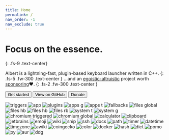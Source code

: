 ```yaml
---
title: Home
permalink: /
nav_order: -1
nav_exclude: true
---
```


# Focus on the essence.
{: .fs-9 .text-center}

Albert is a lightning-fast, plugin-based keyboard launcher written in C++.
{: .fs-5 .fw-300 .text-center }
…and an [egoistic-altruistic](https://www.youtube.com/watch?v=rvskMHn0sqQ) project worth [sponsoring](/donation)❤️. 
{: .fs-2 .fw-300 .text-center }

<div class="text-center">
    <a href="/gettingstarted"><button type="button" name="button" class="btn btn-primary">Get started</button></a>
    <a href="{{site.repository}}"><button type="button" name="button" class="btn ml-2">View on GitHub</button></a>
    <a href="/donation"><button type="button" name="button" class="btn btn-yellow ml-2">Donate</button></a>
</div>

<!--{: .text-center }-->

![triggers](https://uc8c104d8abbb46fcfa9c166c550.previews.dropboxusercontent.com/p/thumb/ACkMoWORB-rcyAsSoylZWC3bPTcuEjh0qQq6Sjp2VAzmEYFY_WdKDT4YQsGarkJvz-AsC5Oc5C8jKs3X9qAkfhZ_8PWJnwENUReMwkuhGrrBNNIceGzlUMKt_w9JLxXxj0_iPrDCbZNL2SDGeZ98gKNrfopn-djKDr4w3maGxvKS8iAqeWiM4J2I17StH0m-QBDJCST4ETjr1xS0y5k5FneQNWATLEm-mRU_s60e1vQcdy5CKLkr4UM2EJG6v7Ywp_9qSALiXN9Vdf8HxufgSSlERGOPvq68W_qxJNhsKG8C6sr1azrubUlU5-jcKJDz6noK1Kue5xn6u52lGZW4Ma0R0SMP09SLIbP7M_ls3rAhsveZq6PLFwwdKOMBaoQP640/p.png)
![app](https://ucf7d22beacbf742b624dad959d0.previews.dropboxusercontent.com/p/thumb/AClIHhF-Pc9o3TaB8fS_T54v5fIsa0RUWMZ27J_hma934ceZSObJ_aLwtwn34LqmqrATyX8glwWJVxu8ufI7OGQqyRqPstaQI9chzoS9tTYI3lhD-IKaN0CKjW_QWyjlixSfxUNBfcwbS3fk0vn2DubMcHeckyeKmwiQY0BqDi3l4oKXBdHUn34tDXaLLoKm6icQCqAM1Lu0L6OLkq4E7xKd5UIfY01CZ0dzidUKkHPNyIjPdlTnK-VpESr3NI5Yo0EQtUDUlCHM0C6uYKNCuWe-L38jw_2X_y_tldiohBbQFBjg1POcYAbh02D8AGPrrmOdtmADSF9RULpGF15wBKWQMKr-qxFnRcQ8dzg2lVdmBxNlANwM0p-3Qz6DlPZ8nHw0Gdt-_r_Woqu8nCXTMuRM/p.png)
![plugins](https://uccc4b4571a107f03d9c41f582a0.previews.dropboxusercontent.com/p/thumb/ACkpdRY67HKgjBEgNuQ5NTKvO4Xt3jJUMKBuJngAxnOgizo8-UOhkb3PdnPTNP_COfloWKq-JrDHUPjcD2FdZStXlskOdIX7N6e0T171aIqRWShZM-omhfGpD2MoCDPs4uvSlTDdKUxi7LW0LA80DZ3q-UOP_9mnk3FEw8IVGG_oMN3S9-TIeXJby-pEXIyIOjNRVbdvVpxtGnPqe5NPLdT1bh1OkMLazHOBQX1pWS1bFvRiaY_7zO6i0sHvcQ9LjusYxOY0NCE9DALQCOL5i009BOx4z0z4j8RMd-yq1CDOSU9KXNdj5mSkFduj82aZdZIlqQH6OS1jrUo1rbKbzgpDFy4BTgQjXrbIF7rzm5mAWekm5kLfbxsVb7LefNxJAd0/p.png?is_prewarmed=true)
![apps g](https://uc4633565d2c91ba3f11cd467c2c.previews.dropboxusercontent.com/p/thumb/ACn24lmn7AG0ElLvQSupWD6aH4kc1t9VZYJMYE2YGQ4hia-BTQ3HG3fl0JXvXVUucyghVqiafy_pFSQMRNnQE_rUoRh2xSStsNgvmyd0R5Rs6mSCcsE4SSeGsbym7M7LOKatNhrz86z8m9GFOJ5V5mUhFERwVbpky67kH_GgxW1uR1IL1FL61o9QYnn_x3Q-zfJXgFhsuOVTzTDb72auTvYItYKSJQZdVehiW5Gp_ReRIN00l1oHprG7d6r3gRTraVe5gMz4ZbZ45xk83_l96tAhWcLXuC1qG7JGjPFw11ZGnz2OK4ffwVXQ69S6RbRInpOf1ah3BET2W9V6U9QdaObSUFM6KooYn9ZE3IVdhU0jJ8T7p2qScwD63tzRJgtcrkDv2YJX0zIQpXiZ5n0IvOJ1/p.png?is_prewarmed=true)
![apps t](https://ucd92daf084cd2d17d237bf79dea.previews.dropboxusercontent.com/p/thumb/AClNt_bfViMr0C4R4aUaynpPqUZZR5byoo-MGaRI2tCtXIhsQHmBuYNm-ilLk-QI2nOIk6VX8rQQc20jrrhzu9c9m_ViSH-FcZGRFcc9s8795OTAaebc9cG8KfphSVN8jQS0bqWsN-M2PcvCT8PPknIanP5albV0q-QF6Oa2bdWKsikt_BRefNwcXCLygfsbgpCn3rAWsVH2PJnjc5m1e5DPZ7dkpbWsDa5bdV7cN_E8njjp-8U1Lrh3zj91VDYYPqK_nC2PGV7rDf_dnzBY86-zD2gHButesSLWL1sFlIgYvX5PzkFC_0FH3oG65JPH_3mvCrJC0bvGiwGTrW3gQ5W1D7yNDB5w4Seuwk49K2zuacq26C1VfOgP_swLASTwFtku-2lph-eJ6iycuEak6-MN/p.png?is_prewarmed=true)
![fallbacks](https://uc846806f615e7acd53cc8ddccdf.previews.dropboxusercontent.com/p/thumb/ACm9bow0egJ6brSHhRohMBzerHr7sc5KzIxwTBj_kfJq1-x18mURk4-E-5pq2IBhl4noxJEgRIXzIiENqhSiqnUoFhIUnu72cfngpCiQIkyENXQSQWEiTDdHMUZG8OmKYK74MNrIkSgQFej0iVt8zIGtN64SsNLP5jmXaZU52A-j0XraXkPYfVYRhtCrlFGYtJx8tXXW4QfrtlfU-rz9iFU0ax_m9Xchyp8vNDuV0OyoLcHwAEbTRyUi1N9IZGjXzr-lfE0SIBkh1oAvfM5tTPPtpvKWFeswFe72Y4lecxPW723EjzCS21hJxy6Ah0QcY_v6anrUBqtWkV41At_HdO5fJmvSry3V-iX5CcXXMQyDMFszE8t9L2xwMkzesuhXdXnkFbJ9wZ__RKj7z-kxEwMd/p.png?is_prewarmed=true)
![files global](https://uc28327d3e9909762258e38df602.previews.dropboxusercontent.com/p/thumb/ACnO-4VqIypH1l5lKdGjhaxJoRLMZJCsp5_FiMvdLz_W9tr-zFOxmfMFAsCC8S3NxCLTS80h2LGU7MyP-ydTPOz37R7MoGO3tukU2S2c9L0W-9mOCsFcyrWeneFItJRGSpcF3n_U6z1ouwcuTkLAPOLfRHrtg_NDr8QcsnS_RPpe6oe6WhSHHzvAE0_EowwFfuDNywHChFf6S78CTutDpMxPlOScBUXJoIxVg4xHUQtMizu3bSdD3vG8vXxNDUBG5-DcbGH9QC_KEMYnF0kR1yjfMVZYgIZ0ek73MRbJEWFZpCD_V6jFdpok971kWwU5va_OgaK4k6lBy1Xk-cpghMCbihlst8unwblxcfbElZIbbDKjHKF602V4IzCSr0sAdBiHnpl5aUsXJT_GJssA8ksp/p.png?is_prewarmed=true)
![files hb](https://uc283f7a9cead08ed8246011d700.previews.dropboxusercontent.com/p/thumb/ACnpkxIltyKMxJDWN38d4ka7_otPIZNdnE-Wipcn-SBiZ2A8wE4vEO2i9vZwYYTt1FzePwJX4vi07m7YvQZGmHlJbCLNPAENPWDGGZ1bdEYcjvqbRXk6COverEUqGvGJspqA6nvCkI1y0AR_E_dDx_c96N3xzr0UaMsVwU_PctRaJ4j64zhRzU-JyrWTT36SsJPW0yNl878sEqd_okdYcfpUQZvjsIf49NDT96sEJ5HUnjOuRWb2ppvszB0xOq6trs-VjaRy2im7-IyN-WwQaU1HPLb6buKTT_blhG00Zn0BwK1PuzQa65sdg7xWScoiP64lVgENl0RGQDgX9PkAZWcJWGvuKgfk3Q9ElPFLb572yl-zMo1afabBKQ4EtBKJ6kZt-9k8mtyGlMgkX_XAFpEh/p.png?is_prewarmed=true)
![files hb](https://uc8ee8ff63fed9ee141705c1ecd7.previews.dropboxusercontent.com/p/thumb/ACkGkEZNKH806D9bxULV99hNDNuzkMEdZMi_MfVUrKA0fJS-FKlnfwtOUKQFb7NC1l0w1SnVmYmYKkbOpI_Z-5OdsPa_uOp5G5xQ2sQTTMnLjSbRJbNRHf8ohpF0G2iLkyt67qHTBtGO-cLzGpANGaLceTFIS7Z-G3HX_tUhViUAew8dX9HL3MkNftZvsRG7z5k1J12WSht61E517YrgqBviiiVpfa4WPsVjGZpM-yc5qaXb25D7XsEWZd41SjLx8j5I1E2XzzGubatRUklyPH0Npz4YjVDyvvCuyLEQLmQHfqCRgfC6znTM6NDHhwGICV6EaxHBsa4PDqyFbSr-HNt1dzcrzMImX0EegoYC9FxbSfhNr-j5eLNYnhG4UXqCaRS3C6b-sIG2ywfbHHuehwB9/p.png?is_prewarmed=true)
![files rb](https://ucb2014d6eac62a4718ef078db30.previews.dropboxusercontent.com/p/thumb/AClmBkLgL2b8kE7_3CCDOjIoIvKw4kvcNOP1cwSS9DxZziFUeUOZxBBmzDioD2X0G-YQUBJe8_YDkFKIcoRWBPoVMeMSR9bAdxXHcmfDkaHDvQihL_W2nau1gtgHYAyOamhcFjsLMWwvjjjDIZuma6w92RiLwJI1KkxUCnCvO8pbfWzjQQqk-FnNr_YCmUbZ3bcLwxoVeeNucxuZPEpLlYySp89ZU9hHwXcHLZWOmErfZ1jZHWiuuotgzji6_OcVh_FbasBr9f2h_AtwPqcNkSJTiA1Aqgs_F0YV0Zrjbba4-cgUI_HymO02-Ps_q0OVq2cUyfvw_CC78vyu5EKloOVbP660JK4m0v3oxLJnfHrMtCudb_56uy8OoJHuSwnXHGW-M-a-teoGPRXc9vt4DF8D/p.png?is_prewarmed=true)
![system t](https://uc399f894e72ba4b0a9ad23bc303.previews.dropboxusercontent.com/p/thumb/ACk4ChBzdwervbwWlq23VkkDpLg-ESS-zJ3zQGBVwCIQlSgaRbCRIjiY0eMo_qMpbkHcjq6D9uo60qQG6PELdLoC9HZYvfk0O5PcPdsEGo4I-MK5YNrnOI2Hb4aA5kkISA5bI8Cwo2EbUtFb3GYS_xVgXknUvXNIhSGFcUtTjrlsGSRO5Jl6fDor3UcWpJ0aCEXX3-gNTuYqVxL0uZeIZdFsFbU5o4TfwDnmlprbewU_O-klBVjx-8VtLtFDBsCAH5DaJ4-OAFfEAlzs2CnqeqXmsQE5E3kmi4FO9SuIc0_z0uZ6Y39oW5abf26uFBS9RrhoKOV659-vmCCb87Tf0N5DSOmVMgV3rSl7TCdCH19dgqyPzkf9CbBixo2ThzoMLzCJIrCwaU_KyjoD45XVSshF/p.png?is_prewarmed=true)
![system g](https://uca937fdc1c228d9c32dfedaf33a.previews.dropboxusercontent.com/p/thumb/ACnNeNd6EsfQFgHenFecvF365sTsw7_czVrU7zjRsrMyCd2YR1IZ2ErwOPNG2RkiWdkhubDtQPWkaZILfE0nGrNvfUAedrxYq74993zK1ov1m_1XG84YJVlD-cktgyYH-IbRMnTYtMJyOHEyy8YRQcKDQeJYi2ARCxeWfKDWGsPrNNQJC1DT1lcEH7_sX_-OWqM0oIuCMvC4wupch5OhUOZWSHyI7AXes8NLknoYdAkbEwdt1Q8lzp2G9poly6c4lHZjRVJRiuVwlnjsviWNYSNXhAJlugv4OPVtTOCDty3QkVZcukaHl3qM0Ul1w-NvbjlTPpLG-DFXE7Hw5NXTPSJJCwepXLX4BxDSI--B23E2k9t88c576Ho5AiMcgNpKCHShJ_cqkT_a_jPxb_4Fk-iC/p.png?is_prewarmed=true)
![chromium triggered](https://d4.alternativeto.net/E9kjwEUh7E5lBNKtzABqqpZ_dzQrdc6bY9Wy2uO3-tk/rs:fit:2400:2400:0/g:ce:0:0/YWJzOi8vZGlzdC9zL2FsYmVydF83Nzk5MzFfZnVsbC5wbmc.jpg)
![chromium global](https://d4.alternativeto.net/Rk7WxyCkhnk14gVHij07Vys9AdSZ_TkVifkBCfq2yCk/rs:fit:2400:2400:0/g:ce:0:0/YWJzOi8vZGlzdC9zL2FsYmVydF8yOTA4ODRfZnVsbC5wbmc.jpg)
![calculator](https://d4.alternativeto.net/EdhmF1brJJI4cwMfP7XyB2Vli37kXU2tZO_OrLFGvqw/rs:fit:2400:2400:0/g:ce:0:0/YWJzOi8vZGlzdC9zL2FsYmVydF8xMTk5MDNfZnVsbC5wbmc.jpg)
![clipboard](https://d4.alternativeto.net/JKeI1xpvzgFqXKXYxr4MyfItCo22FZTH01yau1-frKM/rs:fit:2400:2400:0/g:ce:0:0/YWJzOi8vZGlzdC9zL2FsYmVydF8yMDU2NjJfZnVsbC5wbmc.jpg)
![jetbrains](https://d4.alternativeto.net/mCn-tnenAadm51iKhEG9NhhRsN6Z0kzJFyrlQcEekLI/rs:fit:2400:2400:0/g:ce:0:0/YWJzOi8vZGlzdC9zL2FsYmVydF84NDU5MTlfZnVsbC5wbmc.jpg)
![emoji](https://uc7449bbe71de2e60067fb2584a4.previews.dropboxusercontent.com/p/thumb/ACm-Yy3pfmvc3vdInNjR9tP6Vuu2EKY99MNPdEd4xbDpWRAUTZC1khUWTW79KNMi8v6M3lX7-dzBczuug2qVhm4BE7b3YIXiONFkyJFkd9r2hSl2RVaHc20R_Sjz8Sxq9eluBFg-f0QC5hj7u6LzjwJ2_AuDNgdsLdkgsXcDqK13ggURRnAJu1SYuwLbWVLTSl4etiGIm_g-tirw3EWaiDCKHR26ABwNXu0f94aeb5Ddw-SEfwPlC3zY2TgQ0UjsQ-5_CxLQZnq2MPFPO0EfYAAmy_0c8vnupV-4lYz5O7MrXykupdSXhzTLVSsmjemBO7j1AvsD-OTv0rJiTSuZA82-7OLnwIUnAMHOkkxFv9RD_wyfuHwXCTaWRSkwHyNS7zbAHn1SNCbDUFPPSHrZrl_B/p.png?is_prewarmed=true)
![wiki](https://uc8f8bfb7a9842a4d5b300d305d5.previews.dropboxusercontent.com/p/thumb/ACkJ9hhgm5YNJgCn-dC7kBfLMxudHL4XsESxdt91mGI2sRO3hyBZqNqF-85ElO07IvQLA55n860-1o-L83EVzNtm4fSBMTtY3c7xDb6dzVkeoxwYoFrk6FhJQJrn-_XdUU86ljDD4uOt7UxneRC6mQotDtZsbo4iWWCue7YJ35kY38voLejQVmigFuusB7pkAcL5eYKnyOeXohRv88DlsSeCXDrtkf3tNt-vMhpMfmz157eLhztraK0mtMIt4Kv4q_9wG_rFbOm5DBa3R58zXqRDcxKAfV8qocYJC1evcQ7D7aoe-pkKzsJWlbcIcYLB2ZrU6uRcKc9holopVcv4b7B3hpar6y-3T1FKvRwRbFTRjmRXTb66kpPhtzxNUceqUMy4x4I1GYGED0CUbPCIRGTL/p.png?is_prewarmed=true)
![snip](https://ucfe3b4827625ad7f9ab3ef43452.previews.dropboxusercontent.com/p/thumb/ACkBEIpMnb0E8OewYElD-IQWLhvjvfIhihBUMUU8ecD6wJpXUurXInvFfy-iAZcr-CElRCqBgJyhxFgdxm2YPSgodQkorPtg_DlEE1javaAzy2qjLL617_P4q-_jI4vyatSSBY-NgsBK6U8MK5Hz504ZXFr35cRYGUiiE_cDAt3SU6dold3VQo1dPWCdZn9uC_y9jexjzaQtwBT8NRT8CEpaZ951pMHrSPJEuK7BiabTUqtnIIEI-V-d0ozvKsf2u32pfjHt10AkfeodfTGEhOeQoml-Jg_7MbIYNjAg1HKB-bwHieRpXdUhW_EUOZVzY7rCydzkZWP4v2h6gM5EOqXRqQYH4d3hSCw0UHroi6Kfwh3_AF8zKMKoYBw-URvZGi1KcEyC9yIvmJNJMP2SYQfv/p.png?is_prewarmed=true)
![ssh](https://uc9c4c2f797ee1fedd482878a603.previews.dropboxusercontent.com/p/thumb/ACnhGTdUYD1xQhIEr24EW_qwUEjYpGc9RVf46dvfn_KWfz7s_3ughynJJwqQh3vI8MG_kWRXwY2nivUZgyYMzJn2eWUadAE45v55w9N1FvyMGzxiKPQDuD6SiGMXRZ0Rfi-MuKGmgG4Hzllyi7llQKkRqB9b1R62Jx6vKij7d34xuxBLIQFwxVflQ-gtZVlsQxIzT0hs5OfkpGYDbITb5FSwXD73raSwZ1a_WltlUah6yE76F41rrmULqTaUZQRFixbKlpxZjpVMIaQCOdi6SGjhBcV8oq-Ji1iWTM-KdFi9p22Qs9HJCo9MLWMal6xRrLgMeyHioYsqmOWpLaJL-UaoVCk8C7_rlY3aQ2ecp3_jZnyjivQbjCyF6IsrLlk0QInaXZIekqjsQnUR_abJvKzo/p.png?is_prewarmed=true)
![docs](https://uc3fb6e5ea1488435e545df6fdb2.previews.dropboxusercontent.com/p/thumb/ACl-RKGc2ZEVBr8f2B6q6rpwLpEc217pZlvB_NLPtNXzmyRtodEpFl3fbUO9tpkbv9QpUtbw3qJ-ewSPrqJWnxDJ7kKg-VElQZHG7F_G6bRJtwKZc_ZwyK_XpP2LgCOA6UHuU2L0K1XBpNRbYEzC-J0KuR5ihrBcNpVNu5DB9yvwlprTnpuMiN9mAjQEBL99iq6GaREJHT3goKJxUNY3ZMLY0JBaDhbgGcUv-vYoDuKKmt6_SfrUnmprEMNtrVy3TSkOPXS-wj7XqSKcx1RDqIf4qkmwCfOpaqCD3VELZ0Q36-KGXmk42CWp8HxqMTAA_loYV9E0eaQhzGdS5fC09ylwfO60rPyT8epz-098mCT2LZDurK7334mcbO1n2hsiz6E/p.png)
![path](https://uce8008c1f4c401a0e78ad8fa588.previews.dropboxusercontent.com/p/thumb/ACktxRwjKmxabO7R5FUymBTE2Ovn3xGeLfplwyuBpG70mhHRPgDPVWieP6U5sSLhdau-20wxpCgRLlZ171e_kt5153Wkugm9oQX6XKnPNEvKpsgCH6IAASp_Gm0HIeRC6afdTdQ4nap7gPB9ZvMTuDOAf_oV0CF5ADgUHptYHXK8dX9l62oqnV4c0SknjONhyzq3tHswU020o4T5n_rcanWB1eWJl_6WUnHT_9K3Erjhmu9PWBQTcOtrqUmodwIYZ1jf2omCttJDv1M7n8_pow4ccF_HcNGeP4SCbcBpipXiB8IjctL4vIhnlODKCQ3O2ISpzxtyhBLZDKdoM2HeQwqSdjig1-OdunCTTBU3sutv-L3MfwOYlg_GZ6Rmiug903RJMgStHdApXuBrVX1GncSN/p.png?is_prewarmed=true)
![timer](https://ucd86fae7c04ba20915040c57d54.previews.dropboxusercontent.com/p/thumb/ACnj_hvZfXmDss3QP6lUjd5_MfwKHxFGezarkN_eZccHCgyOJ8VdN4f4P83s8iOqSilBwzLyj93iLyMbg7mYux-6fEV6D3ze0TgQd3bZGZiOs18DrJIZVHdz28bjzsygT46Jn-AmkEcayayC32PuMfDhU4_WFDahm6yD4_BXojQHqFTF6WMczMT5y74re2AANdQICUVTfUghTsWm0Av7S8AsjvadifK-qmZT-LU0t1ONGqyDIsyDhn_F1Ey46PNlgpTeWu5FhxInXMinZUezJnOJcUqrMbOAFMGiQOugmjvwKEapGbol6DClfOcgveSLYw1S4hIFGu5P-JXgyzd-WEQpPebKJq5Xxc1C5gWdjBdilJLl77uzz6umRH40SiHHjn1hwfY-FFlvTnWphgC81jp3/p.png?is_prewarmed=true)
![datetime](https://ucaeed3506500b1324479e7ce1d3.previews.dropboxusercontent.com/p/thumb/ACmcF1hQmHuE3F9_BmFfzG6vOa5qTWR68ESHWZHptNlxdiCVCbVHWcr3ixufPK4H4ThlxOV4JBtu3OAk18J5nq2uQED_73j5mOTZ_EltXyOpJy772A97pxygcOpmUsmj6p9amji0kQQVkCrsJIYNPWBEhHDyN-26M08blTmPAEHltLZ2A8Vy8OhDlc7ngd3wB4FWkI6MlizPkjeCmdpGbleNSlADvotl6jyWjg0KUmsO1DjoOfnyj0mUv3v_OaC41VwM0UHRxkLvE0ufcKfM2q8M-Ru6mVAPZLujun7Sm9jNj_ObeaGlKOBUU7OT8BL-X-1_cly65WjQZnur0mYUIni0TciObX23YdOFmYUWNxRobarSZir_jz0ZfmK1i_W_0r9oory55kiQ5It6u4NQ2ARf/p.png?is_prewarmed=true)
![timezone](https://d4.alternativeto.net/Mim_conPkSZ33YPpLf8TI7EoMhxmslNkV9fNW9KygrQ/rs:fit:2400:2400:0/g:ce:0:0/YWJzOi8vZGlzdC9zL2FsYmVydF8xNTIzMDFfZnVsbC5wbmc.jpg)
![awiki](https://d4.alternativeto.net/ROcJ4qSBUbsLyRlpd45qvmBXG2F5z-TIcyxZSQf2DzE/rs:fit:2400:2400:0/g:ce:0:0/YWJzOi8vZGlzdC9zL2FsYmVydF84NTMyNzRfZnVsbC5wbmc.jpg)
![coingecko](https://d4.alternativeto.net/sij9UoLBaKfX4L-YCiHBxQbnA7PibAbTeQFNjHvh_VA/rs:fit:2400:2400:0/g:ce:0:0/YWJzOi8vZGlzdC9zL2FsYmVydF8yODYyMjJfZnVsbC5wbmc.jpg)
![color](https://d4.alternativeto.net/w5Ye-sbzq7jRZSphQ0OWTX5sfaYIohN4P_Rgyk9wLME/rs:fit:2400:2400:0/g:ce:0:0/YWJzOi8vZGlzdC9zL2FsYmVydF85MDMwMjhfZnVsbC5wbmc.jpg)
![docker ](https://d4.alternativeto.net/uqlgcLth9jltd5riF8NCIUtWDEmQaxpsa_BllTUHZhk/rs:fit:2400:2400:0/g:ce:0:0/YWJzOi8vZGlzdC9zL2FsYmVydF80NTgxMjBfZnVsbC5wbmc.jpg)
![hash](https://d4.alternativeto.net/pwBY-eHCInO8SWTWL5OxOHyEqZ8jGuMs7d1KYTJ2SRw/rs:fit:2400:2400:0/g:ce:0:0/YWJzOi8vZGlzdC9zL2FsYmVydF80MzkxMzhfZnVsbC5wbmc.jpg)
![dict](https://d4.alternativeto.net/MjSepVY1GWtlpWIGfWJV_afDJ0JRHKQIj2UkNrhD96c/rs:fit:2400:2400:0/g:ce:0:0/YWJzOi8vZGlzdC9zL2FsYmVydF8xNTY3NDZfZnVsbC5wbmc.jpg)
![pomo](https://d4.alternativeto.net/qgw00BMyANjNT35G4Usnhcntb7UDGaSSqLryVcVDQ3Y/rs:fit:2400:2400:0/g:ce:0:0/YWJzOi8vZGlzdC9zL2FsYmVydF8yMDc0MzBfZnVsbC5wbmc.jpg)
![py](https://d4.alternativeto.net/xSQ-MHU5ONMBlHn5o5-qV43LGNPQ8e6ZPEVcCcVbZ-U/rs:fit:2400:2400:0/g:ce:0:0/YWJzOi8vZGlzdC9zL2FsYmVydF84MzU3NzJfZnVsbC5wbmc.jpg)
![aur](https://d4.alternativeto.net/M7GzRTbZD1Me5JQ8wns6C7uILsbZKAkIZOMaagp_APU/rs:fit:2400:2400:0/g:ce:0:0/YWJzOi8vZGlzdC9zL2FsYmVydF8yNjA4ODVfZnVsbC5wbmc.jpg)
![ddg](https://d4.alternativeto.net/MvOvaR5fwQuiPQCq3kwQICIgTKLj3cQwufTw4BLw66Q/rs:fit:2400:2400:0/g:ce:0:0/YWJzOi8vZGlzdC9zL2FsYmVydF80ODE3OTBfZnVsbC5wbmc.jpg)
